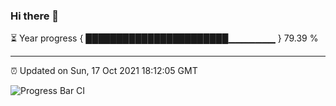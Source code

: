 ### Hi there 👋

⏳ Year progress { ███████████████████████▁▁▁▁▁▁▁ } 79.39 %

---

⏰ Updated on Sun, 17 Oct 2021 18:12:05 GMT

![Progress Bar CI](https://github.com/liununu/liununu/workflows/Progress%20Bar%20CI/badge.svg)
